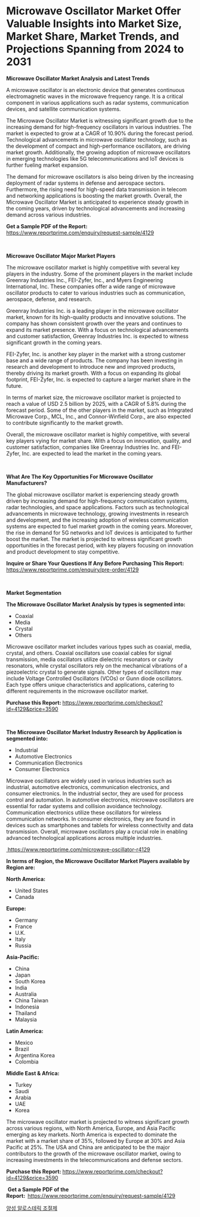 <p><h1>Microwave Oscillator Market Offer Valuable Insights into Market Size, Market Share, Market Trends, and Projections Spanning from 2024 to 2031</h1></p><p><strong>Microwave Oscillator Market Analysis and Latest Trends</strong></p>
<p><p>A microwave oscillator is an electronic device that generates continuous electromagnetic waves in the microwave frequency range. It is a critical component in various applications such as radar systems, communication devices, and satellite communication systems.</p><p>The Microwave Oscillator Market is witnessing significant growth due to the increasing demand for high-frequency oscillators in various industries. The market is expected to grow at a CAGR of 10.90% during the forecast period. Technological advancements in microwave oscillator technology, such as the development of compact and high-performance oscillators, are driving market growth. Additionally, the growing adoption of microwave oscillators in emerging technologies like 5G telecommunications and IoT devices is further fueling market expansion.</p><p>The demand for microwave oscillators is also being driven by the increasing deployment of radar systems in defense and aerospace sectors. Furthermore, the rising need for high-speed data transmission in telecom and networking applications is boosting the market growth. Overall, the Microwave Oscillator Market is anticipated to experience steady growth in the coming years, driven by technological advancements and increasing demand across various industries.</p></p>
<p><strong>Get a Sample PDF of the Report:&nbsp;</strong> <a href="https://www.reportprime.com/enquiry/request-sample/4129">https://www.reportprime.com/enquiry/request-sample/4129</a></p>
<p>&nbsp;</p>
<p><strong>Microwave Oscillator Major Market Players</strong></p>
<p><p>The microwave oscillator market is highly competitive with several key players in the industry. Some of the prominent players in the market include Greenray Industries Inc., FEI-Zyfer, Inc., and Myers Engineering International, Inc. These companies offer a wide range of microwave oscillator products to cater to various industries such as communication, aerospace, defense, and research.</p><p>Greenray Industries Inc. is a leading player in the microwave oscillator market, known for its high-quality products and innovative solutions. The company has shown consistent growth over the years and continues to expand its market presence. With a focus on technological advancements and customer satisfaction, Greenray Industries Inc. is expected to witness significant growth in the coming years.</p><p>FEI-Zyfer, Inc. is another key player in the market with a strong customer base and a wide range of products. The company has been investing in research and development to introduce new and improved products, thereby driving its market growth. With a focus on expanding its global footprint, FEI-Zyfer, Inc. is expected to capture a larger market share in the future.</p><p>In terms of market size, the microwave oscillator market is projected to reach a value of USD 2.5 billion by 2025, with a CAGR of 5.8% during the forecast period. Some of the other players in the market, such as Integrated Microwave Corp., MCL, Inc., and Connor-Winfield Corp., are also expected to contribute significantly to the market growth.</p><p>Overall, the microwave oscillator market is highly competitive, with several key players vying for market share. With a focus on innovation, quality, and customer satisfaction, companies like Greenray Industries Inc. and FEI-Zyfer, Inc. are expected to lead the market in the coming years.</p></p>
<p>&nbsp;</p>
<p><strong>What Are The Key Opportunities For Microwave Oscillator Manufacturers?</strong></p>
<p><p>The global microwave oscillator market is experiencing steady growth driven by increasing demand for high-frequency communication systems, radar technologies, and space applications. Factors such as technological advancements in microwave technology, growing investments in research and development, and the increasing adoption of wireless communication systems are expected to fuel market growth in the coming years. Moreover, the rise in demand for 5G networks and IoT devices is anticipated to further boost the market. The market is projected to witness significant growth opportunities in the forecast period, with key players focusing on innovation and product development to stay competitive.</p></p>
<p><strong>Inquire or Share Your Questions If Any Before Purchasing This Report:</strong> <a href="https://www.reportprime.com/enquiry/pre-order/4129">https://www.reportprime.com/enquiry/pre-order/4129</a></p>
<p>&nbsp;</p>
<p><strong>Market Segmentation</strong></p>
<p><strong>The Microwave Oscillator Market Analysis by types is segmented into:</strong></p>
<p><ul><li>Coaxial</li><li>Media</li><li>Crystal</li><li>Others</li></ul></p>
<p><p>Microwave oscillator market includes various types such as coaxial, media, crystal, and others. Coaxial oscillators use coaxial cables for signal transmission, media oscillators utilize dielectric resonators or cavity resonators, while crystal oscillators rely on the mechanical vibrations of a piezoelectric crystal to generate signals. Other types of oscillators may include Voltage Controlled Oscillators (VCOs) or Gunn diode oscillators. Each type offers unique characteristics and applications, catering to different requirements in the microwave oscillator market.</p></p>
<p><strong>Purchase this Report:&nbsp;</strong><a href="https://www.reportprime.com/checkout?id=4129&price=3590">https://www.reportprime.com/checkout?id=4129&price=3590</a></p>
<p>&nbsp;</p>
<p><strong>The Microwave Oscillator Market Industry Research by Application is segmented into:</strong></p>
<p><ul><li>Industrial</li><li>Automotive Electronics</li><li>Communication Electronics</li><li>Consumer Electronics</li></ul></p>
<p><p>Microwave oscillators are widely used in various industries such as industrial, automotive electronics, communication electronics, and consumer electronics. In the industrial sector, they are used for process control and automation. In automotive electronics, microwave oscillators are essential for radar systems and collision avoidance technology. Communication electronics utilize these oscillators for wireless communication networks. In consumer electronics, they are found in devices such as smartphones and tablets for wireless connectivity and data transmission. Overall, microwave oscillators play a crucial role in enabling advanced technological applications across multiple industries.</p></p>
<p><a href="https://www.reportprime.com/microwave-oscillator-r4129">&nbsp;https://www.reportprime.com/microwave-oscillator-r4129</a></p>
<p><strong>In terms of Region, the Microwave Oscillator Market Players available by Region are:</strong></p>
<p>
    <p> <strong> North America: </strong>
        <ul>
            <li>United States</li>
            <li>Canada</li>
        </ul>
        </p> 
    <p> <strong> Europe: </strong>
        <ul>
            <li>Germany</li>
            <li>France</li>
            <li>U.K.</li>
            <li>Italy</li>
            <li>Russia</li>
        </ul>
        </p> 
    <p> <strong> Asia-Pacific: </strong>
        <ul>
            <li>China</li>
            <li>Japan</li>
            <li>South Korea</li>
            <li>India</li>
            <li>Australia</li>
            <li>China Taiwan</li>
            <li>Indonesia</li>
            <li>Thailand</li>
            <li>Malaysia</li>
        </ul>
        </p> 
    <p> <strong> Latin America: </strong>
        <ul>
            <li>Mexico</li>
            <li>Brazil</li>
            <li>Argentina Korea</li>
            <li>Colombia</li>
        </ul>
        </p> 
    <p> <strong> Middle East & Africa: </strong>
        <ul>
            <li>Turkey</li>
            <li>Saudi</li>
            <li>Arabia</li>
            <li>UAE</li>
            <li>Korea</li>
        </ul>
    </p>
    </p>
<p><p>The microwave oscillator market is projected to witness significant growth across various regions, with North America, Europe, and Asia Pacific emerging as key markets. North America is expected to dominate the market with a market share of 35%, followed by Europe at 30% and Asia Pacific at 25%. The USA and China are anticipated to be the major contributors to the growth of the microwave oscillator market, owing to increasing investments in the telecommunications and defense sectors.</p></p>
<p><strong>Purchase this Report: </strong><a href="https://www.reportprime.com/checkout?id=4129&price=3590">https://www.reportprime.com/checkout?id=4129&price=3590</a></p>
<p>&nbsp;<strong>Get a Sample PDF of the Report:&nbsp;&nbsp;</strong><a href="https://www.reportprime.com/enquiry/request-sample/4129">https://www.reportprime.com/enquiry/request-sample/4129</a></p>
<p><strong></strong></p>
<p><p><a href="https://github.com/sougarounis/Market-Research-Report-List-4/blob/main/989538869913.md">양성 알로스테릭 조절제</a></p></p>